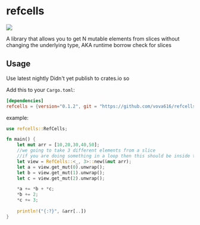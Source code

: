 # refcells

![](https://github.com/vova616/refcells/workflows/Rust/badge.svg)
    
A library that allows you to get N mutable elements from slices without changing the underlying type, AKA runtime borrow check for slices

## Usage

Use latest nightly
Didn't yet publish to crates.io so

Add this to your `Cargo.toml`:

```toml
[dependencies]
refcells = {version="0.1.2", git = "https://github.com/vova616/refcells"}
```

example:

```rust
use refcells::RefCells;

fn main() {
    let mut arr = [10,20,30,40,50];
    //we going to take 3 different elements from a slice
    //if you are doing something in a loop then this should be inside the loop and not outside
    let view = RefCells::<_, 3>::new(&mut arr);
    let a = view.get_mut(0).unwrap();
    let b = view.get_mut(1).unwrap();
    let c = view.get_mut(2).unwrap();

    *a += *b + *c;
    *b += 2;
    *c += 3;
    
    println!("{:?}", &arr[..])
}
```
